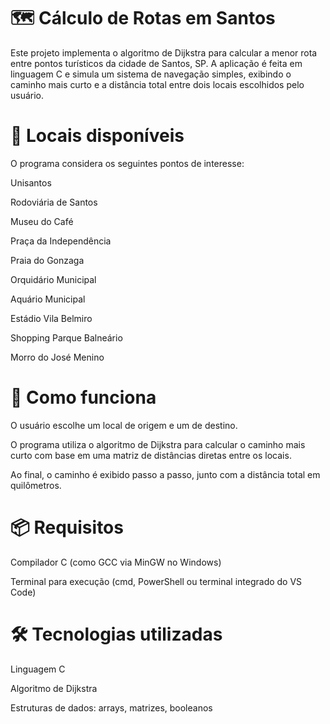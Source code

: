 # 🗺️ Cálculo de Rotas em Santos
Este projeto implementa o algoritmo de Dijkstra para calcular a menor rota entre pontos turísticos da cidade de Santos, SP. A aplicação é feita em linguagem C e simula um sistema de navegação simples, exibindo o caminho mais curto e a distância total entre dois locais escolhidos pelo usuário.

# 🚩 Locais disponíveis
O programa considera os seguintes pontos de interesse:

Unisantos

Rodoviária de Santos

Museu do Café

Praça da Independência

Praia do Gonzaga

Orquidário Municipal

Aquário Municipal

Estádio Vila Belmiro

Shopping Parque Balneário

Morro do José Menino

# 🧠 Como funciona
O usuário escolhe um local de origem e um de destino.

O programa utiliza o algoritmo de Dijkstra para calcular o caminho mais curto com base em uma matriz de distâncias diretas entre os locais.

Ao final, o caminho é exibido passo a passo, junto com a distância total em quilômetros.

# 📦 Requisitos
Compilador C (como GCC via MinGW no Windows)

Terminal para execução (cmd, PowerShell ou terminal integrado do VS Code)

# 🛠️ Tecnologias utilizadas
Linguagem C

Algoritmo de Dijkstra

Estruturas de dados: arrays, matrizes, booleanos
